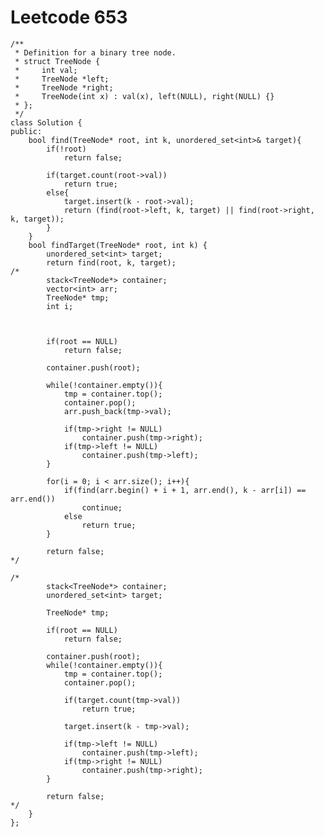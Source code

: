 # Leetcode 653
    /**
     * Definition for a binary tree node.
     * struct TreeNode {
     *     int val;
     *     TreeNode *left;
     *     TreeNode *right;
     *     TreeNode(int x) : val(x), left(NULL), right(NULL) {}
     * };
     */
    class Solution {
    public:
        bool find(TreeNode* root, int k, unordered_set<int>& target){
            if(!root)
                return false;

            if(target.count(root->val))
                return true;
            else{
                target.insert(k - root->val);
                return (find(root->left, k, target) || find(root->right, k, target));
            }
        }
        bool findTarget(TreeNode* root, int k) {
            unordered_set<int> target;
            return find(root, k, target);
    /*
            stack<TreeNode*> container;
            vector<int> arr;
            TreeNode* tmp;
            int i;



            if(root == NULL)
                return false;

            container.push(root);

            while(!container.empty()){
                tmp = container.top();
                container.pop();
                arr.push_back(tmp->val);

                if(tmp->right != NULL)
                    container.push(tmp->right);
                if(tmp->left != NULL)
                    container.push(tmp->left);
            }

            for(i = 0; i < arr.size(); i++){
                if(find(arr.begin() + i + 1, arr.end(), k - arr[i]) == arr.end())
                    continue;
                else
                    return true;
            }

            return false;
    */

    /*
            stack<TreeNode*> container;
            unordered_set<int> target;

            TreeNode* tmp;

            if(root == NULL)
                return false;

            container.push(root);
            while(!container.empty()){
                tmp = container.top();
                container.pop();

                if(target.count(tmp->val))
                    return true;

                target.insert(k - tmp->val);

                if(tmp->left != NULL)
                    container.push(tmp->left);
                if(tmp->right != NULL)
                    container.push(tmp->right);
            }

            return false;
    */
        }
    };
